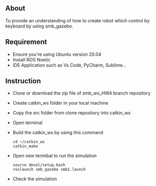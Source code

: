 ## About
To provide an understanding of how to create robot which control by keyboard by using smb_gazebo.

## Requirement
- Ensure you're using Ubuntu version 20.04 
- Install ROS Noetic
- IDE Application such as Vs Code, PyCharm, Sublime…

## Instruction
- Clone or download the zip file of smb_ws_HW4 branch repository
- Create catkin_ws folder in your local machine
- Copy the src folder from clone repository into catkin_ws
- Open terminal
- Build the catkin_ws by using this command
  
      cd ~/catkin_ws
      catkin_make
      
- Open new termibal to run the simulation

      source devel/setup.bash
      roslaunch smb_gazebo smb1.launch

- Check the simulation
  

  




